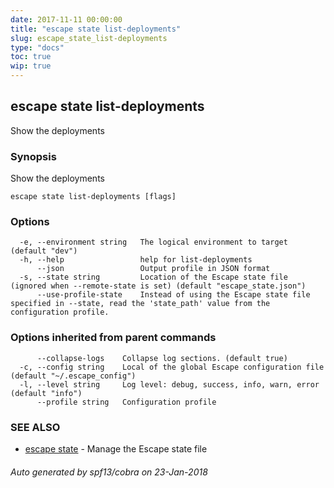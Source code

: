 ```yaml
---
date: 2017-11-11 00:00:00
title: "escape state list-deployments"
slug: escape_state_list-deployments
type: "docs"
toc: true
wip: true
---
```

## escape state list-deployments

Show the deployments

### Synopsis


Show the deployments

```
escape state list-deployments [flags]
```

### Options

```
  -e, --environment string   The logical environment to target (default "dev")
  -h, --help                 help for list-deployments
      --json                 Output profile in JSON format
  -s, --state string         Location of the Escape state file (ignored when --remote-state is set) (default "escape_state.json")
      --use-profile-state    Instead of using the Escape state file specified in --state, read the 'state_path' value from the configuration profile.
```

### Options inherited from parent commands

```
      --collapse-logs    Collapse log sections. (default true)
  -c, --config string    Local of the global Escape configuration file (default "~/.escape_config")
  -l, --level string     Log level: debug, success, info, warn, error (default "info")
      --profile string   Configuration profile
```

### SEE ALSO
* [escape state](../escape_state/)	 - Manage the Escape state file

###### Auto generated by spf13/cobra on 23-Jan-2018
